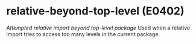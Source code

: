 # relative-beyond-top-level (E0402)
*Attempted relative import beyond top-level package* Used when a
relative import tries to access too many levels in the current package.
